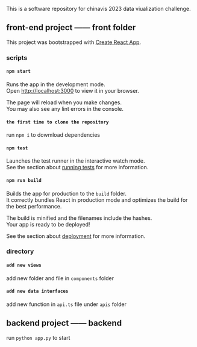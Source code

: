 This is a software repository for chinavis 2023 data viualization challenge.

## front-end project —— front folder

This project was bootstrapped with [Create React App](https://github.com/facebook/create-react-app).

### scripts
#### `npm start`

Runs the app in the development mode.\
Open [http://localhost:3000](http://localhost:3000) to view it in your browser.

The page will reload when you make changes.\
You may also see any lint errors in the console.

#### `the first time to clone the repository`
run `npm i` to dowmload dependencies

#### `npm test`

Launches the test runner in the interactive watch mode.\
See the section about [running tests](https://facebook.github.io/create-react-app/docs/running-tests) for more information.

#### `npm run build`

Builds the app for production to the `build` folder.\
It correctly bundles React in production mode and optimizes the build for the best performance.

The build is minified and the filenames include the hashes.\
Your app is ready to be deployed!

See the section about [deployment](https://facebook.github.io/create-react-app/docs/deployment) for more information.

### directory
#### `add new views`
add new folder and file in `components` folder


#### `add new data interfaces`
add new function in `api.ts` file under `apis` folder


## backend project —— backend
run `python app.py` to start